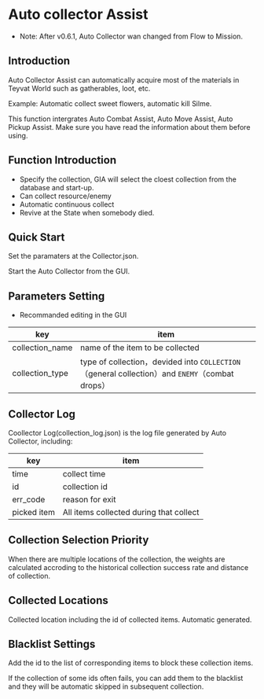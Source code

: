 # Auto collector Assist


- Note: After v0.6.1, Auto Collector wan changed from Flow to Mission.

## Introduction


Auto Collector Assist can automatically acquire most of the materials in Teyvat World such as gatherables, loot, etc.

Example: Automatic collect sweet flowers, automatic kill Silme.

This function intergrates Auto Combat Assist, Auto Move Assist, Auto Pickup Assist. Make sure you have read the information about them before using.

## Function Introduction


- Specify the collection, GIA will select the cloest collection from the database and start-up.
- Can collect resource/enemy
- Automatic continuous collect
- Revive at the State when somebody died.

## Quick Start


Set the paramaters at the Collector.json.

Start the Auto Collector from the GUI.

## Parameters Setting


- Recommanded editing in the GUI

| key | item |
|-------------|------------------|
| collection_name | name of the item to be collected |
| collection_type | type of collection，devided into `COLLECTION`（general collection）and `ENEMY`（combat drops）|

## Collector Log


Coollector Log(collection_log.json) is the log file generated by Auto Collector, including:

| key | item |
|-------------|------------------|
| time | collect time |
| id | collection id |
| err_code | reason for exit |
| picked item | All items collected during that collect |

## Collection Selection Priority


When there are multiple locations of the collection, the weights are calculated accroding to the historical collection success rate and distance of collection.

## Collected Locations


Collected location including the id of collected items. Automatic generated.

## Blacklist Settings


Add the id to the list of corresponding items to block these collection items.

If the collection of some ids often fails, you can add them to the blacklist and they will be automatic skipped in subsequent collection.

